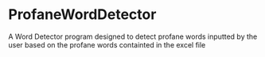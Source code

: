 # ProfaneWordDetector

A Word Detector program designed to detect profane words inputted by the user based on the profane words containted in the excel file
